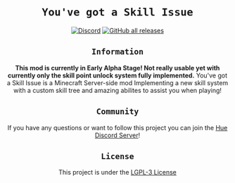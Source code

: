 <div align="center">
<center>

# `You've got a Skill Issue`

[![Discord](https://img.shields.io/discord/1003636176013492285?color=%235865F2&label=Discord&style=for-the-badge)](https://discord.gg/w7PpGax9Bq)
[![GitHub all releases](https://img.shields.io/github/downloads/Maximusbarcz/youve-got-a-skill-issue/total?style=for-the-badge)](https://github.com/Maximusbarcz/youve-got-a-skill-issue/releases)
## `Information`

**This mod is currently in Early Alpha Stage! Not really usable yet with currently only the skill point unlock system fully implemented.**
You've got a Skill Issue is a Minecraft Server-side mod Implementing a new skill system with a custom skill tree and amazing abilites to assist you when playing!

## `Community`

If you have any questions or want to follow this project you can join the [Hue Discord Server](https://discord.gg/w7PpGax9Bq)!

## `License`

This project is under the [LGPL-3 License](https://www.gnu.org/licenses/lgpl-3.0.en.html)

</center>
</div>

